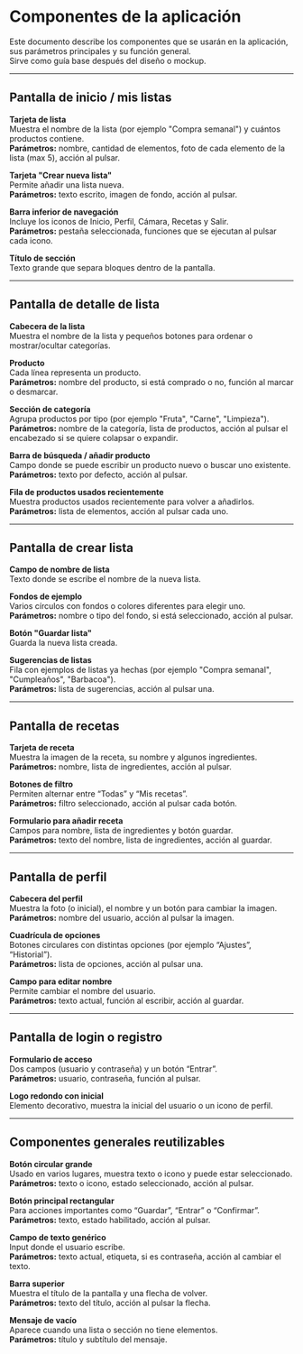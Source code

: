 # Componentes de la aplicación

Este documento describe los componentes que se usarán en la aplicación, sus parámetros principales y su función general.  
Sirve como guía base después del diseño o mockup.

---

## Pantalla de inicio / mis listas

**Tarjeta de lista**  
Muestra el nombre de la lista (por ejemplo "Compra semanal") y cuántos productos contiene.  
**Parámetros:** nombre, cantidad de elementos, foto de cada elemento de la lista (max 5), acción al pulsar.

**Tarjeta "Crear nueva lista"**  
Permite añadir una lista nueva.  
**Parámetros:** texto escrito, imagen de fondo, acción al pulsar.

**Barra inferior de navegación**  
Incluye los iconos de Inicio, Perfil, Cámara, Recetas y Salir.  
**Parámetros:** pestaña seleccionada, funciones que se ejecutan al pulsar cada icono.

**Título de sección**  
Texto grande que separa bloques dentro de la pantalla.

---

## Pantalla de detalle de lista

**Cabecera de la lista**  
Muestra el nombre de la lista y pequeños botones para ordenar o mostrar/ocultar categorías.

**Producto**  
Cada línea representa un producto.  
**Parámetros:** nombre del producto, si está comprado o no, función al marcar o desmarcar.

**Sección de categoría**  
Agrupa productos por tipo (por ejemplo "Fruta", "Carne", "Limpieza").  
**Parámetros:** nombre de la categoría, lista de productos, acción al pulsar el encabezado si se quiere colapsar o expandir.

**Barra de búsqueda / añadir producto**  
Campo donde se puede escribir un producto nuevo o buscar uno existente.  
**Parámetros:** texto por defecto, acción al pulsar.

**Fila de productos usados recientemente**  
Muestra productos usados recientemente para volver a añadirlos.  
**Parámetros:** lista de elementos, acción al pulsar cada uno.

---

## Pantalla de crear lista

**Campo de nombre de lista**  
Texto donde se escribe el nombre de la nueva lista.

**Fondos de ejemplo**  
Varios círculos con fondos o colores diferentes para elegir uno.  
**Parámetros:** nombre o tipo del fondo, si está seleccionado, acción al pulsar.

**Botón "Guardar lista"**  
Guarda la nueva lista creada.

**Sugerencias de listas**  
Fila con ejemplos de listas ya hechas (por ejemplo "Compra semanal", "Cumpleaños", "Barbacoa").  
**Parámetros:** lista de sugerencias, acción al pulsar una.

---

## Pantalla de recetas

**Tarjeta de receta**  
Muestra la imagen de la receta, su nombre y algunos ingredientes.  
**Parámetros:** nombre, lista de ingredientes, acción al pulsar.

**Botones de filtro**  
Permiten alternar entre “Todas” y “Mis recetas”.  
**Parámetros:** filtro seleccionado, acción al pulsar cada botón.

**Formulario para añadir receta**  
Campos para nombre, lista de ingredientes y botón guardar.  
**Parámetros:** texto del nombre, lista de ingredientes, acción al guardar.

---

## Pantalla de perfil

**Cabecera del perfil**  
Muestra la foto (o inicial), el nombre y un botón para cambiar la imagen.  
**Parámetros:** nombre del usuario, acción al pulsar la imagen.

**Cuadrícula de opciones**  
Botones circulares con distintas opciones (por ejemplo “Ajustes”, “Historial”).  
**Parámetros:** lista de opciones, acción al pulsar una.

**Campo para editar nombre**  
Permite cambiar el nombre del usuario.  
**Parámetros:** texto actual, función al escribir, acción al guardar.

---

## Pantalla de login o registro

**Formulario de acceso**  
Dos campos (usuario y contraseña) y un botón “Entrar”.  
**Parámetros:** usuario, contraseña, función al pulsar.

**Logo redondo con inicial**  
Elemento decorativo, muestra la inicial del usuario o un icono de perfil.

---

## Componentes generales reutilizables

**Botón circular grande**  
Usado en varios lugares, muestra texto o icono y puede estar seleccionado.  
**Parámetros:** texto o icono, estado seleccionado, acción al pulsar.

**Botón principal rectangular**  
Para acciones importantes como “Guardar”, “Entrar” o “Confirmar”.  
**Parámetros:** texto, estado habilitado, acción al pulsar.

**Campo de texto genérico**  
Input donde el usuario escribe.  
**Parámetros:** texto actual, etiqueta, si es contraseña, acción al cambiar el texto.

**Barra superior**  
Muestra el título de la pantalla y una flecha de volver.  
**Parámetros:** texto del título, acción al pulsar la flecha.

**Mensaje de vacío**  
Aparece cuando una lista o sección no tiene elementos.  
**Parámetros:** título y subtítulo del mensaje.
